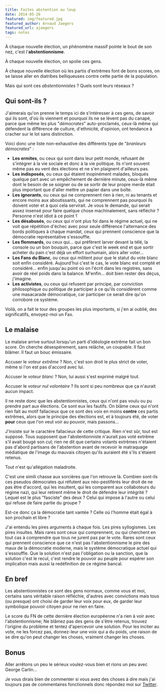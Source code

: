```yaml
---
title: Faites abstention au loup
date: 2014-05-26
featured: img/featured.jpg
featured_author: Arnaud Jaegers
featured_url: ajaegers
tags: notes
---
```


À chaque nouvelle élection, un phénomène massif pointe le bout de son nez, c'est l'**abstentionnisme**.

À chaque nouvelle élection, on spolie ces gens.

À chaque nouvelle élection où les partis d'extrêmes font de bons scores, on se laisse aller en diatribes belliqueuses contre cette partie de la population.

Mais qui sont ces _abstentionnistes_ ? Quels sont leurs réseaux ?

## Qui sont-ils ?

J'aimerais qu'on prenne le temps ici de s'intéresser à ces gens, de savoir qui ils sont, d'où ils viennent et pourquoi ils ne se lèvent pas du canapé, parce que même les plus "_démocrates_" auto-proclamés, ceux-là même qui défendent la différence de culture, d'ethnicité, d'opinion, ont tendance à cracher sur le lot sans distinction.

Voici donc une liste non-exhaustive des différents type de "_branleurs démocrates_" :

- **Les ermites**, ou ceux qui sont dans leur petit monde, refusant de s'intégrer à la vie sociale et donc à la vie politique. Ils n'ont souvent même pas eu vent des élections et ne s'en plaignent d'ailleurs pas.
- **Les indisposés**, ou ceux qui étaient inopinément malades, bloqués quelque part avec un empêchement de dernière minute, ceux-là même dont le besoin de se soigner ou de se sortir de leur propre merde était plus important que d'aller mettre un papier dans une boîte.
- **Les ignorants**, ou ceux qui ne comprennent rien à rien, ni au tenants et encore moins aux aboutissants, qui ne comprennent pas pourquoi ils doivent voter et à quoi cela servirait. Je vous le demande, qui serait assez insensé pour faire quelque chose machinalement, sans réfléchir ? Personne n'est idiot à ce point ؟
- **Les désabusés**, ou ceux qui n'ont plus foi dans le régime actuel, qui ne voit que répétition d'échec avec pour seule différence l'alternance des bords politiques à chaque mandat, ceux qui prennent conscience que la démocratie représentative s'essouffle.
- **Les flemmards**, ou ceux qui… qui préfèrent larver devant la télé, la console ou un bon bouquin, parce que c'est le week end et que sortir acheter du pain c'est déjà un effort surhumain, alors aller voter…
- **Les Fans du Blanc**, ou ceux qui militent pour que le statut du vote blanc soit enfin considéré. Aujourd'hui c'est le cas, le vote blanc est compté et considéré… enfin jusqu'au point où on l'écrit dans les registres, sans avoir de réel poids dans la balance. M'enfin… doit bien rester des déçus, j'imagine.
- **Les activistes**, ou ceux qui refusent par principe, par conviction philosophique ou politique de participer à ce qu'ils considèrent comme une masacarade démocratique, car participer ce serait dire qu'on corrobore ce système.

Voilà, on a fait le tour des groupes les plus importants, si j'en ai oublié, des significatifs, envoyez-moi un Fax.

## Le malaise

Le malaise arrive surtout lorsqu'un parti d'idéologie extrême fait un bon score. On cherche désespérement, sans relâche, un coupable. Il faut blâmer. Il faut un bouc émissaire.

Accuser le _voteur extrême_ ? Non, c'est son droit le plus strict de voter, même si l'on est pas d'accord avec lui.

Accuser le _voteur blanc_ ? Non, lui aussi s'est exprimé malgré tout.

Accuser le _voteur nul volontaire_ ? Ils sont si peu nombreux que ça n'aurait aucun impact.

Il ne reste donc que les abstentionnistes, ceux qui n'ont pas voulu ou pu prendre part aux élections. Ce sont eux les fautifs. On blâme ceux qui n'ont rien fait au motif fallacieux que ce sont des voix en moins **contre** ces partis extrêmes, alors que le principe des élections est, et à toujours été, de voter **pour** ceux que l'on veut voir au pouvoir, mais passons…

J'insiste sur le caractère fallacieux de cette critique. Rien n'est sûr, tout est supposé. Tous supposent que l'abstentionniste n'aurait pas voté extrême s'il avait bougé son cul; rien ne dit que certains votants extrêmes n'étaient pas d'abord partisans de l'abstention avant de recevoir le matraquage médiatique de l'image du mauvais citoyen qu'ils auraient été s'ils s'étaient retenus.

Tout n'est qu'allégation maladroite.

C'est une simili chasse aux sorcières que l'on retrouve là. Combien sont-ils ces pseudos démocrates qui réfutent aux néo-pestiférés leur droit de ne pas être d'accord, qui les insultent, qui les comparent aux collaboteurs du régime nazi, qui leur retirent même le droit de défendre leur intégrité ? Lequel est le plus "fasciste" des deux ? Celui qui impose à l'autre ou celui qui refuse de faire partie du groupe ?

Est-ce donc ça la démocratie tant vantée ? Celle où l'homme était égal à son prochain et libre ?

J'ai entendu les pires arguments à chaque fois. Les pires syllogismes. Les pires insultes. Mais rares sont ceux qui comprennent, ou qui cherchent en tout cas à comprendre que tous ne jurent pas par le vote. Rares sont ceux qui prennent conscience que ce n'est pas l'abstentionnisme le pire des maux de la démocratie moderne, mais le système démocratique actuel qui s'essouffle. Que la solution n'est pas l'obligation ou la sanction, que la solution c'est le recul, c'est rendre le pouvoir au peuple pour espérer son implication mais aussi la redéfinition de ce régime bancal.

## En bref

Les abstentionnistes ce sont des gens normaux, comme vous et moi, certains sans véritable raison réfléchie, d'autres avec convictions mais tous (ou presque) ont choisi de garder leur voix pour eux, de garder leur symbolique pouvoir citoyen pour ne rien en faire.

Le score du FN de cette dernière élection européenne n'a rien à voir avec l'abstentionnisme; Ne blâmez pas des gens de s'être retenus, trouvez l'origine du problème et tentez d'apercevoir une solution. Pour les inciter au vote, ne les forcez pas, donnez-leur une voix qui a du poids, une raison de se dire qu'on peut changer les choses, vraiment changer les choses.

## Bonus

Aller arrêtons un peu le sérieux voulez-vous bien et rions un peu avec George Carlin…

Je vous dirais bien de commenter si vous avez des choses à dire mais j'ai toujours pas de commentaires fonctionnels donc répondez moi sur [Twitter](http://twitter.com/GoOz).
